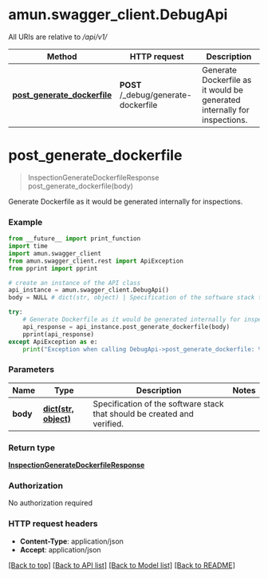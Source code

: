 # amun.swagger_client.DebugApi

All URIs are relative to */api/v1/*

Method | HTTP request | Description
------------- | ------------- | -------------
[**post_generate_dockerfile**](DebugApi.md#post_generate_dockerfile) | **POST** /_debug/generate-dockerfile | Generate Dockerfile as it would be generated internally for inspections. 

# **post_generate_dockerfile**
> InspectionGenerateDockerfileResponse post_generate_dockerfile(body)

Generate Dockerfile as it would be generated internally for inspections. 

### Example
```python
from __future__ import print_function
import time
import amun.swagger_client
from amun.swagger_client.rest import ApiException
from pprint import pprint

# create an instance of the API class
api_instance = amun.swagger_client.DebugApi()
body = NULL # dict(str, object) | Specification of the software stack that should be created and verified.

try:
    # Generate Dockerfile as it would be generated internally for inspections. 
    api_response = api_instance.post_generate_dockerfile(body)
    pprint(api_response)
except ApiException as e:
    print("Exception when calling DebugApi->post_generate_dockerfile: %s\n" % e)
```

### Parameters

Name | Type | Description  | Notes
------------- | ------------- | ------------- | -------------
 **body** | [**dict(str, object)**](dict.md)| Specification of the software stack that should be created and verified. | 

### Return type

[**InspectionGenerateDockerfileResponse**](InspectionGenerateDockerfileResponse.md)

### Authorization

No authorization required

### HTTP request headers

 - **Content-Type**: application/json
 - **Accept**: application/json

[[Back to top]](#) [[Back to API list]](../README.md#documentation-for-api-endpoints) [[Back to Model list]](../README.md#documentation-for-models) [[Back to README]](../README.md)

